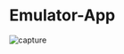 # Emulator-App

![capture](https://user-images.githubusercontent.com/29684183/47055319-7bc0ed00-d1bf-11e8-9e38-5a11e4161fd9.JPG)
